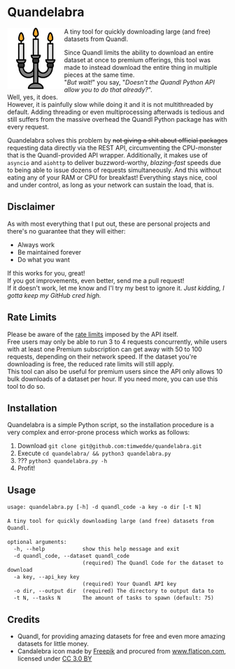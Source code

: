 # Quandelabra

<img src="quandelabra.svg" width="130" height="140" align="left" />

A tiny tool for quickly downloading large (and free) datasets from Quandl.

Since Quandl limits the ability to download an entire dataset at once to premium offerings, this tool was made to instead download the entire thing in multiple pieces at the same time.  
"*But wait!*" you say, "*Doesn't the Quandl Python API allow you to do that already?*".  
Well, yes, it does.  
However, it is painfully slow while doing it and it is not multithreaded by default. Adding threading or even multiprocessing afterwads is tedious and still suffers from the massive overhead the Quandl Python package has with every request.

Quandelabra solves this problem by <strike>not giving a shit about official packages</strike> requesting data directly via the REST API, circumventing the CPU-monster that is the Quandl-provided API wrapper. Additionally, it makes use of `asyncio` and `aiohttp` to deliver buzzword-worthy, *blazing-fast* speeds due to being able to issue dozens of requests simultaneously. And this without eating any of your RAM or CPU for breakfast! Everything stays nice, cool and under control, as long as your network can sustain the load, that is.

## Disclaimer
As with most everything that I put out, these are personal projects and there's no guarantee that they will either:

* Always work
* Be maintained forever
* Do what you want

If this works for you, great!  
If you got improvements, even better, send me a pull request!  
If it doesn't work, let me know and I'l try my best to ignore it. *Just kidding, I gotta keep my GitHub cred high.*

## Rate Limits
Please be aware of the [rate limits](https://help.quandl.com/article/68-is-there-a-rate-limit-or-speed-limit-for-api-usage) imposed by the API itself.  
Free users may only be able to run 3 to 4 requests concurrently, while users with at least one Premium subscription can get away with 50 to 100 requests, depending on their network speed. If the dataset you're downloading is free, the reduced rate limits will still apply.  
This tool can also be useful for premium users since the API only allows 10 bulk downloads of a dataset per hour. If you need more, you can use this tool to do so.

## Installation
Quandelabra is a simple Python script, so the installation procedure is a very complex and error-prone process which works as follows:

1. Download `git clone git@github.com:timwedde/quandelabra.git`
2. Execute `cd quandelabra/ && python3 quandelabra.py`
3. ??? `python3 quandelabra.py -h`
4. Profit!

## Usage
```
usage: quandelabra.py [-h] -d quandl_code -a key -o dir [-t N]

A tiny tool for quickly downloading large (and free) datasets from Quandl.

optional arguments:
  -h, --help            show this help message and exit
  -d quandl_code, --dataset quandl_code
                        (required) The Quandl Code for the dataset to download
  -a key, --api_key key
                        (required) Your Quandl API key
  -o dir, --output dir  (required) The directory to output data to
  -t N, --tasks N       The amount of tasks to spawn (default: 75)
```

## Credits
* Quandl, for providing amazing datasets for free and even more amazing datasets for little money.
* <div>Candalebra icon made by <a href="https://www.freepik.com/" title="Freepik">Freepik</a> and procured from <a href="https://www.flaticon.com/" title="Flaticon">www.flaticon.com</a>, licensed under <a href="http://creativecommons.org/licenses/by/3.0/" title="Creative Commons BY 3.0" target="_blank">CC 3.0 BY</a></div>
